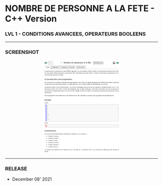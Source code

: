# NOMBRE DE PERSONNE A LA FETE - C++ Version
### LVL 1 - CONDITIONS AVANCEES, OPERATEURS BOOLEENS

---
### **SCREENSHOT**

<div align="center">
    <img
        src="https://github.com/Ayckinn/CPP/blob/main/FRANCE_IOI/LEVEL_01/7_Conditions_avancees_et_booleens/05_nb_personnes_fete/todo.png"
        alt="DEMO"
        style="width:50%">
</div>

---
### **RELEASE**

- December 08' 2021